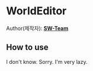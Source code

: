 # WorldEditor
  
Author(제작자): **[SW-Team](https://github.com/SW-Team)**  

## How to use
I don't know. Sorry. I'm very lazy.